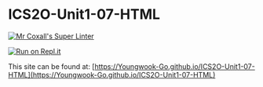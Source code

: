 # ICS2O-Unit1-07-HTML

[![Mr Coxall's Super Linter](https://github.com/Youngwook-Go/ICS2O-Unit1-07-HTML/workflows/Mr%20Coxall's%20Super%20Linter/badge.svg)](https://github.com/Youngwook-Go/ICS2O-Unit1-07-HTML/actions/)

[![Run on Repl.it](https://repl.it/badge/github/Youngwook-Go/ICS2O-Unit1-07-HTML)](https://repl.it/github/Youngwook-Go/ICS2O-Unit1-07-HTML)

This site can be found at: [https://Youngwook-Go.github.io/ICS2O-Unit1-07-HTML](https://Youngwook-Go.github.io/ICS2O-Unit1-07-HTML)
